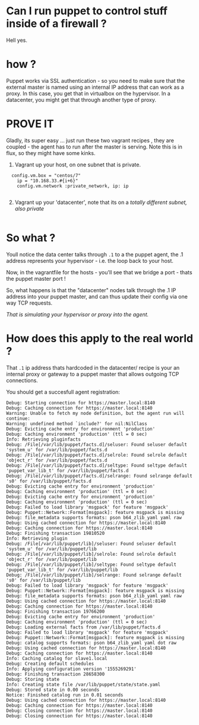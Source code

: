 # Can I run puppet to control stuff inside of a firewall ? 

Hell yes.

# how ?

Puppet works via SSL authentication - so you need to make sure that the external master is named using an internal IP address that can work as a proxy.  In this case, you get that in virtualbox on the hypervisor.  In a datacenter, you might get that through another type of proxy.

# PROVE IT

Gladly, its super easy ... just run these two vagrant recipes , they are coupled - the agent has to run after the master is serving.  Note this is in flux, so they might have some kinks.

1) Vagrant up your host, on one subnet that is private.
```
  config.vm.box = "centos/7"
    ip = "10.168.33.#{i+6}"
    config.vm.network :private_network, ip: ip
   
```
2) Vagrant up your 'datacenter', note that its on a *totally different subnet, also private*

```

```
# So what ?

Youll notice the data center talks through `.1` to a the puppet agent, the .1 address represents
your hypervisor - i.e. the loop back to your host.  

Now, in the vagrantfile for the hosts - you'll see that we bridge a port - thats the puppet master port !

So, what happens is that the "datacenter" nodes talk through the .1 IP address into your puppet master, and can thus
update their config via one way TCP requests. 

*That is simulating your hypervisor or proxy into the agent.*

# How does this apply to the real world ? 

That `.1` ip address thats hardcoded in the datacenter/ recipe is your an internal proxy or gateway to a puppet master 
that allows outgoing TCP connections.

You should get a succesfull agent registration:

```
Debug: Starting connection for https://master.local:8140
Debug: Caching connection for https://master.local:8140
Warning: Unable to fetch my node definition, but the agent run will continue:
Warning: undefined method `include?' for nil:NilClass
Debug: Evicting cache entry for environment 'production'
Debug: Caching environment 'production' (ttl = 0 sec)
Info: Retrieving pluginfacts
Debug: /File[/var/lib/puppet/facts.d]/seluser: Found seluser default 'system_u' for /var/lib/puppet/facts.d
Debug: /File[/var/lib/puppet/facts.d]/selrole: Found selrole default 'object_r' for /var/lib/puppet/facts.d
Debug: /File[/var/lib/puppet/facts.d]/seltype: Found seltype default 'puppet_var_lib_t' for /var/lib/puppet/facts.d
Debug: /File[/var/lib/puppet/facts.d]/selrange: Found selrange default 's0' for /var/lib/puppet/facts.d
Debug: Evicting cache entry for environment 'production'
Debug: Caching environment 'production' (ttl = 0 sec)
Debug: Evicting cache entry for environment 'production'
Debug: Caching environment 'production' (ttl = 0 sec)
Debug: Failed to load library 'msgpack' for feature 'msgpack'
Debug: Puppet::Network::Format[msgpack]: feature msgpack is missing
Debug: file_metadata supports formats: pson b64_zlib_yaml yaml raw
Debug: Using cached connection for https://master.local:8140
Debug: Caching connection for https://master.local:8140
Debug: Finishing transaction 19810520
Info: Retrieving plugin
Debug: /File[/var/lib/puppet/lib]/seluser: Found seluser default 'system_u' for /var/lib/puppet/lib
Debug: /File[/var/lib/puppet/lib]/selrole: Found selrole default 'object_r' for /var/lib/puppet/lib
Debug: /File[/var/lib/puppet/lib]/seltype: Found seltype default 'puppet_var_lib_t' for /var/lib/puppet/lib
Debug: /File[/var/lib/puppet/lib]/selrange: Found selrange default 's0' for /var/lib/puppet/lib
Debug: Failed to load library 'msgpack' for feature 'msgpack'
Debug: Puppet::Network::Format[msgpack]: feature msgpack is missing
Debug: file_metadata supports formats: pson b64_zlib_yaml yaml raw
Debug: Using cached connection for https://master.local:8140
Debug: Caching connection for https://master.local:8140
Debug: Finishing transaction 19766200
Debug: Evicting cache entry for environment 'production'
Debug: Caching environment 'production' (ttl = 0 sec)
Debug: Loading external facts from /var/lib/puppet/facts.d
Debug: Failed to load library 'msgpack' for feature 'msgpack'
Debug: Puppet::Network::Format[msgpack]: feature msgpack is missing
Debug: catalog supports formats: pson b64_zlib_yaml yaml dot raw
Debug: Using cached connection for https://master.local:8140
Debug: Caching connection for https://master.local:8140
Info: Caching catalog for slave1.local
Debug: Creating default schedules
Info: Applying configuration version '1555269291'
Debug: Finishing transaction 28658300
Debug: Storing state
Info: Creating state file /var/lib/puppet/state/state.yaml
Debug: Stored state in 0.00 seconds
Notice: Finished catalog run in 0.01 seconds
Debug: Using cached connection for https://master.local:8140
Debug: Caching connection for https://master.local:8140
Debug: Closing connection for https://master.local:8140
Debug: Closing connection for https://master.local:8140
```


